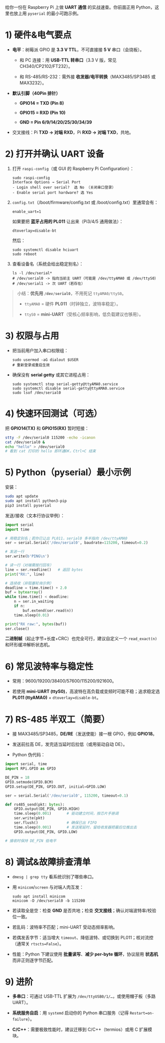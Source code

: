 给你一份在 Raspberry Pi 上做 **UART 通信** 的实战速查。你前面正用 Python，这里也放上用 `pyserial` 的最小可跑示例。

# 1) 硬件&电气要点

- **电平**：树莓派 GPIO 是 **3.3 V TTL**，不可直接接 **5 V** 串口（会烧板）。
    
    - 和 PC 连接：用 **USB-TTL 转串口**（3.3 V 版，常见 CH340/CP2102/FT232）。
        
    - 和 RS-485/RS-232：需外接 **收发器/电平转换**（MAX3485/SP3485 或 MAX3232）。
        
- **默认引脚（40Pin 排针）**
    
    - **GPIO14 = TXD (Pin 8)**
        
    - **GPIO15 = RXD (Pin 10)**
        
    - **GND = Pin 6/9/14/20/25/30/34/39**
        
- 交叉接线：Pi **TXD → 对端 RXD**，Pi **RXD → 对端 TXD**，共地。
    

# 2) 打开并确认 UART 设备

1. 打开 `raspi-config`（或 GUI 的 Raspberry Pi Configuration）：
    
    ```
    sudo raspi-config
    Interface Options → Serial Port
    - Login shell over serial?  选 No （关闭串口登录）
    - Enable serial port hardware? 选 Yes
    ```
    
2. `config.txt`（/boot/firmware/config.txt 或 /boot/config.txt）里通常会有：
    
    ```
    enable_uart=1
    ```
    
    如果要把 **蓝牙占用的 PL011** 让出来（Pi3/4/5 通用做法）：
    
    ```
    dtoverlay=disable-bt
    ```
    
    然后：
    
    ```
    sudo systemctl disable hciuart
    sudo reboot
    ```
    
3. 查看设备名（系统会给出稳定别名）：
    
    ```
    ls -l /dev/serial*
    # /dev/serial0 -> 指向当前主 UART（可能是 /dev/ttyAMA0 或 /dev/ttyS0）
    # /dev/serial1 -> 次 UART（若存在）
    ```
    

> 小结：**优先用 `/dev/serial0`**，不用死记 `ttyAMA0/ttyS0`。
> 
> - `ttyAMA0` = 硬件 **PL011**（时钟独立，波特率稳定）。
>     
> - `ttyS0` = **mini-UART**（受核心频率影响，低负载建议也够用）。
>     

# 3) 权限与占用

- 把当前用户加入串口权限组：
    
    ```
    sudo usermod -aG dialout $USER
    # 重新登录或重启生效
    ```
    
- 确保没有 **serial getty** 或其它进程占用：
    
    ```
    sudo systemctl stop serial-getty@ttyAMA0.service
    sudo systemctl disable serial-getty@ttyAMA0.service
    sudo lsof /dev/serial0
    ```
    

# 4) 快速环回测试（可选）

把 **GPIO14(TX)** 和 **GPIO15(RX)** 暂时短接：

```bash
stty -F /dev/serial0 115200 -echo -icanon
cat /dev/serial0 &
echo "hello" > /dev/serial0
# 看到 cat 打印的 hello 即环通OK，Ctrl+C 结束
```

# 5) Python（pyserial）最小示例

安装：

```bash
sudo apt update
sudo apt install python3-pip
pip3 install pyserial
```

发送/接收（文本行协议举例）：

```python
import serial
import time

# 用稳定别名；若你已让出 PL011，serial0 多半指向 /dev/ttyAMA0
ser = serial.Serial('/dev/serial0', baudrate=115200, timeout=0.2)

# 发送一行
ser.write(b'PING\n')

# 读一行（对端需按行回车）
line = ser.readline()   # 返回 bytes
print("RX:", line)

# 连续收（非阻塞轮询示例）
deadline = time.time() + 2.0
buf = bytearray()
while time.time() < deadline:
    n = ser.in_waiting
    if n:
        buf.extend(ser.read(n))
    time.sleep(0.01)

print("RX raw:", bytes(buf))
ser.close()
```

**二进制帧**（起止字节+长度+CRC）也完全可行，建议自定义一个 `read_exact(n)` 和环形缓冲解析状态机。

# 6) 常见波特率与稳定性

- 常用：9600/19200/38400/57600/115200/921600。
    
- 若使用 **mini-UART (ttyS0)**，高波特在高负载或变频时可能不稳；追求稳定选 **PL011 (ttyAMA0)** + `dtoverlay=disable-bt`。
    

# 7) RS-485 半双工（简要）

- 接 MAX3485/SP3485，**DE/RE**（发送使能）接一根 GPIO，例如 **GPIO18**。
    
- 发送前拉高 DE，发完适当延时后拉低（或用驱动自动 DE）。
    
- Python 伪代码：
    

```python
import serial, time
import RPi.GPIO as GPIO

DE_PIN = 18
GPIO.setmode(GPIO.BCM)
GPIO.setup(DE_PIN, GPIO.OUT, initial=GPIO.LOW)

ser = serial.Serial('/dev/serial0', 115200, timeout=0.1)

def rs485_send(pkt: bytes):
    GPIO.output(DE_PIN, GPIO.HIGH)
    time.sleep(0.001)       # 驱动建立时间，按芯片手册调
    ser.write(pkt)
    ser.flush()             # 确保已出 FIFO
    time.sleep(0.001)       # 发送尾延时，留给收发器把最后位推出去
    GPIO.output(DE_PIN, GPIO.LOW)

# 接收时保持 DE_PIN 低电平
```

# 8) 调试&故障排查清单

- `dmesg | grep tty` 看系统识别了哪些串口。
    
- 用 `minicom`/`screen` 与对端人肉互发：
    
    ```
    sudo apt install minicom
    minicom -D /dev/serial0 -b 115200
    ```
    
- 若读取全是空：检查 **GND** 是否共地；检查 **交叉接线**；确认对端波特率/校验位一致。
    
- 若乱码：波特率不匹配；mini-UART 受动态频率影响。
    
- 若偶发丢字节：适当增大 `timeout`、降低波特、或切换到 PL011；核对流控（通常关 `rtscts=False`）。
    
- 性能：Python 下建议使用 **批量读写**、**减少 per-byte 循环**，协议层用 **状态机** 而非正则逐字节匹配。
    

# 9) 进阶

- **多串口**：可通过 USB-TTL 扩展为 `/dev/ttyUSB0/1/…`，或使用帽子板（多路 UART）。
    
- **系统服务自启**：用 `systemd` 启动你的 Python 串口服务（记得 `Restart=on-failure`）。
    
- **C/C++**：需要极致性能时，建议迁移到 C/C++（termios）或用 C 扩展模块。
    
